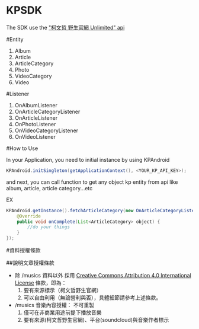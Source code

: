 KPSDK
=====

The SDK use the ["柯文哲 野生官網 Unlimited" api](http://unlimited.kptaipei.tw/)

#Entity

1. Album
2. Article
3. ArticleCategory
4. Photo
5. VideoCategory
6. Video


#Listener

1. OnAlbumListener
2. OnArticleCategoryListener
3. OnArticleListener
4. OnPhotoListener
5. OnVideoCategoryListener
6. OnVideoListener

#How to Use

In your Application, you need to initial instance by using KPAndroid

```Java
KPAndroid.initSingleton(getApplicationContext(), <YOUR_KP_API_KEY>);
```

and next, you can call function to get any object kp entity from api
like album, article, article category...etc

EX

```java
KPAndroid.getInstance().fetchArticleCategory(new OnArticleCategoryListener() {
	@Override
	public void onComplete(List<ArticleCategory> object) {
		//do your things
	}
});		
```

#資料授權條款

##說明文章授權條款

- 除 <a name="fenced-code-block">/musics</a> 資料以外 採用 [Creative Commons Attribution 4.0 International License](http://creativecommons.org/licenses/by/4.0/) 條款，即為：
	1. 要有來源標示（柯文哲野生官網）
	2. 可以自由利用（無論營利與否），具體細節請參考上述條款。
- /musics 音樂內容授權：
不可重製
	1. 僅可在非商業用途前提下播放音樂
	2. 要有來源(柯文哲野生官網)、平台(soundcloud)與音樂作者標示